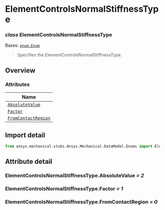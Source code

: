 # ElementControlsNormalStiffnessType

<a id="ElementControlsNormalStiffnessType"></a>

### *class* ElementControlsNormalStiffnessType

Bases: [`enum.Enum`](https://docs.python.org/3/library/enum.html#enum.Enum)

> Specifies the ElementControlsNormalStiffnessType.

> <!-- !! processed by numpydoc !! -->

<a id="overview"></a>

## Overview

### Attributes

| Name |
| ------------------------------------------------------------------------------ |
| [`AbsoluteValue`](#ElementControlsNormalStiffnessType.AbsoluteValue) |
| [`Factor`](#ElementControlsNormalStiffnessType.Factor) |
| [`FromContactRegion`](#ElementControlsNormalStiffnessType.FromContactRegion) |

<a id="import-detail"></a>

## Import detail

```python
from ansys.mechanical.stubs.Ansys.Mechanical.DataModel.Enums import ElementControlsNormalStiffnessType
```

<a id="attribute-detail"></a>

## Attribute detail

<a id="ElementControlsNormalStiffnessType.AbsoluteValue"></a>

### ElementControlsNormalStiffnessType.AbsoluteValue *= 2*

<a id="ElementControlsNormalStiffnessType.Factor"></a>

### ElementControlsNormalStiffnessType.Factor *= 1*

<a id="ElementControlsNormalStiffnessType.FromContactRegion"></a>

### ElementControlsNormalStiffnessType.FromContactRegion *= 0*
